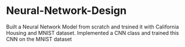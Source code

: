 # Neural-Network-Design
Built a Neural Network Model from scratch and trsined it with California Housing and MNIST dataset. Implemented a CNN class and trained this CNN on the MNIST dataset
